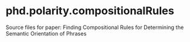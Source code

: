 # phd.polarity.compositionalRules
Source files for paper: Finding Compositional Rules for Determining the Semantic Orientation of Phrases
